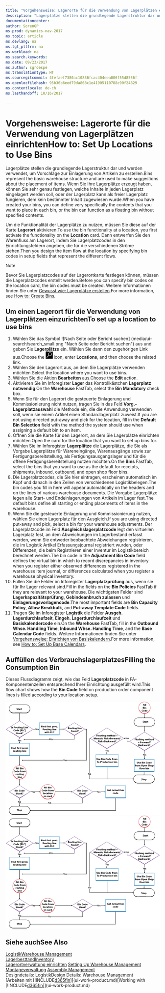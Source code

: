 ```yaml
---
title: "Vorgehensweise: Lagerorte für die Verwendung von Lagerplätzen einrichten"
description: "Lagerplätze stellen die grundlegende Lagerstruktur dar und werden verwendet, um Vorschläge zur Einlagerung von Artikeln zu erstellen. Wenn Sie Ihre Lagerplätze erzeugt haben, können Sie sehr genau festlegen, welche Inhalte in jeden Lagerplatz eingelagert werden soll, oder der Lagerplatz kann als freier Lagerplatz fungieren, dem kein bestimmter Inhalt zugewiesen wurde."
documentationcenter: 
author: SorenGP
ms.prod: dynamics-nav-2017
ms.topic: article
ms.devlang: na
ms.tgt_pltfrm: na
ms.workload: na
ms.search.keywords: 
ms.date: 09/23/2017
ms.author: sgroespe
ms.translationtype: HT
ms.sourcegitcommit: 4fefaef7380ac10836fcac404eea006f55d8556f
ms.openlocfilehash: 95b36b6eed79da868c1e41905110788c90f24829
ms.contentlocale: de-ch
ms.lasthandoff: 10/16/2017

---
```

# <a name="how-to-set-up-locations-to-use-bins"></a><span data-ttu-id="ad38d-104">Vorgehensweise: Lagerorte für die Verwendung von Lagerplätzen einrichten</span><span class="sxs-lookup"><span data-stu-id="ad38d-104">How to: Set Up Locations to Use Bins</span></span>
<span data-ttu-id="ad38d-105">Lagerplätze stellen die grundlegende Lagerstruktur dar und werden verwendet, um Vorschläge zur Einlagerung von Artikeln zu erstellen.</span><span class="sxs-lookup"><span data-stu-id="ad38d-105">Bins represent the basic warehouse structure and are used to make suggestions about the placement of items.</span></span> <span data-ttu-id="ad38d-106">Wenn Sie Ihre Lagerplätze erzeugt haben, können Sie sehr genau festlegen, welche Inhalte in jeden Lagerplatz eingelagert werden soll, oder der Lagerplatz kann als freier Lagerplatz fungieren, dem kein bestimmter Inhalt zugewiesen wurde.</span><span class="sxs-lookup"><span data-stu-id="ad38d-106">When you have created your bins, you can define very specifically the contents that you want to place in each bin, or the bin can function as a floating bin without specified contents.</span></span>  

<span data-ttu-id="ad38d-107">Um die Funktionalität der Lagerplätze zu nutzen, müssen Sie diese auf der Karte **Lagerort** aktivieren.</span><span class="sxs-lookup"><span data-stu-id="ad38d-107">To use the bin functionality at a location, you first activate the functionality on the **Location** card.</span></span> <span data-ttu-id="ad38d-108">Dann entwerfen Sie den Warenfluss am Lagerort, indem Sie Lagerplatzcodes in den Einrichtungsfeldern angeben, die für die verschiedenen Ströme stehen.</span><span class="sxs-lookup"><span data-stu-id="ad38d-108">Then you design the item flow at the location by specifying bin codes in setup fields that represent the different flows.</span></span>  

> [!NOTE]  
>  <span data-ttu-id="ad38d-109">Bevor Sie Lagerplatzcodes auf der Lagerortkarte festlegen können, müssen die Lagerplatzcodes erstellt werden.</span><span class="sxs-lookup"><span data-stu-id="ad38d-109">Before you can specify bin codes on the location card, the bin codes must be created.</span></span> <span data-ttu-id="ad38d-110">Weitere Informationen finden Sie unter [Gewusst wie: Lagerplätze erstellen](warehouse-how-to-create-individual-bins.md).</span><span class="sxs-lookup"><span data-stu-id="ad38d-110">For more information, see [How to: Create Bins](warehouse-how-to-create-individual-bins.md).</span></span>  

## <a name="to-set-up-a-location-to-use-bins"></a><span data-ttu-id="ad38d-111">Um einen Lagerort für die Verwendung von Lagerplätzen einzurichten</span><span class="sxs-lookup"><span data-stu-id="ad38d-111">To set up a location to use bins</span></span>  
1.  <span data-ttu-id="ad38d-112">Wählen Sie das Symbol ![Nach Seite oder Bericht suchen] (media/ui-search/search_small.png "Nach Seite oder Bericht suchen") aus und geben Sie **Lagerplätze** ein. Wählen Sie dann den zugehörigen Link aus.</span><span class="sxs-lookup"><span data-stu-id="ad38d-112">Choose the ![Search for Page or Report](media/ui-search/search_small.png "Search for Page or Report icon") icon, enter **Locations**, and then choose the related link.</span></span>  
2.  <span data-ttu-id="ad38d-113">Wählen Sie den Lagerort aus, an dem Sie Lagerplätze verwenden möchten.</span><span class="sxs-lookup"><span data-stu-id="ad38d-113">Select the location where you want to use bins.</span></span>  
3.  <span data-ttu-id="ad38d-114">Wählen Sie die Aktion **Bearbeiten** aus.</span><span class="sxs-lookup"><span data-stu-id="ad38d-114">Choose the **Edit** action.</span></span>  
4.  <span data-ttu-id="ad38d-115">Aktivieren Sie im Inforegister **Lager** das Kontrollkästchen **Lagerplatz notwendig**.</span><span class="sxs-lookup"><span data-stu-id="ad38d-115">On the **Warehouse** FastTab, select the **Bin Mandatory** check box.</span></span>  
5.  <span data-ttu-id="ad38d-116">Wenn Sie für den Lagerort die gesteuerte Einlagerung und Kommissionierung nicht nutzen, tragen Sie in das Feld **Vorg.-Lagerplatzauswahl** die Methode ein, die die Anwendung verwenden soll, wenn sie einem Artikel einen Standardlagerplatz zuweist.</span><span class="sxs-lookup"><span data-stu-id="ad38d-116">If you are not using directed put-away and pick for the location, fill in the **Default Bin Selection** field with the method the system should use when assigning a default bin to an item.</span></span>  
6.  <span data-ttu-id="ad38d-117">Öffnen Sie  die Karte für den Lagerort, an dem Sie Lagerplätze einrichten möchten.</span><span class="sxs-lookup"><span data-stu-id="ad38d-117">Open the card for the location that you want to set up bins for.</span></span>
7.  <span data-ttu-id="ad38d-118">Wählen Sie im Inforegister **Lagerplätze** die Lagerplätze, die Sie als Vorgabe Lagerplätze für Wareneingänge, Warenausgänge sowie zur Fertigungsbereitstellung, als Fertigungsausgangslager und für die offene Fertigungsbereitstellung nutzen möchten.</span><span class="sxs-lookup"><span data-stu-id="ad38d-118">On the **Bins** FastTab, select the bins that you want to use as the default for receipts, shipments, inbound, outbound, and open shop floor bins.</span></span>  
8.  <span data-ttu-id="ad38d-119">Die Lagerplatzcodes, die Sie hier eintragen, erscheinen automatisch im Kopf und danach in den Zeilen von verschiedenen Logistikbelegen.</span><span class="sxs-lookup"><span data-stu-id="ad38d-119">The bin codes you fill in here will appear automatically on the headers and on the lines of various warehouse documents.</span></span> <span data-ttu-id="ad38d-120">Die Vorgabe Lagerplätze legen alle Start- und Endeinlagerungen von Artikeln im Lager fest.</span><span class="sxs-lookup"><span data-stu-id="ad38d-120">The default bins define all starting or ending placements of items in the warehouse.</span></span>  
9.  <span data-ttu-id="ad38d-121">Wenn Sie die gesteuerte Einlagerung und Kommissionierung nutzen, wählen Sie einen Lagerplatz für den Ausgleich.</span><span class="sxs-lookup"><span data-stu-id="ad38d-121">If you are using directed put-away and pick, select a bin for your warehouse adjustments.</span></span> <span data-ttu-id="ad38d-122">Der Lagerplatzcode im Feld **Ausgleichslagerplatzcode** legt den virtuellen Lagerplatz fest, an dem Abweichungen im Lagerbestand erfasst werden, wenn Sie entweder beobachtete Abweichungen registrieren, die im Logistik Artikel Erfassungsjournal registriert wurden, oder Differenzen, die beim Registrieren einer Inventur im Logistikbereich berechnet werden.</span><span class="sxs-lookup"><span data-stu-id="ad38d-122">The bin code in the **Adjustment Bin Code** field defines the virtual bin in which to record discrepancies in inventory when you register either observed differences registered in the warehouse item journal, or differences calculated when you register a warehouse physical inventory.</span></span>  
10. <span data-ttu-id="ad38d-123">Füllen Sie die Felder im Inforegister **Lagerplatzprüfung** aus, wenn sie für Ihr Lager relevant sind.</span><span class="sxs-lookup"><span data-stu-id="ad38d-123">Fill in the fields on the **Bin Policies** FastTab if they are relevant to your warehouse.</span></span> <span data-ttu-id="ad38d-124">Die wichtigsten Felder sind **Lagerkapazitätsprüfung**, **Gebindeanbruch zulassen** und **Einlagerungsvorlagencode**.</span><span class="sxs-lookup"><span data-stu-id="ad38d-124">The most important fields are **Bin Capacity Policy**, **Allow Breakbulk**, and **Put-away Template Code** fields.</span></span>  
11. <span data-ttu-id="ad38d-125">Tragen Sie im Inforegister **Logistik** die Felder **Ausgeh. Lagerdurchlaufzeit**, **Eingeh. Lagerdurchlaufzeit** und **Basiskalendercode** ein.</span><span class="sxs-lookup"><span data-stu-id="ad38d-125">On the **Warehouse** FastTab, fill in the **Outbound Whse. Handling Time**, **Inbound Whse. Handling Time**, and the **Base Calendar Code** fields.</span></span> <span data-ttu-id="ad38d-126">Weitere Informationen finden Sie unter [Vorgehensweise: Einrichten von Basiskalendern](across-how-to-assign-base-calendars.md).</span><span class="sxs-lookup"><span data-stu-id="ad38d-126">For more information, see [How to: Set Up Base Calendars](across-how-to-assign-base-calendars.md).</span></span>

## <a name="filling-the-consumption-bin"></a><span data-ttu-id="ad38d-127">Auffüllen des Verbrauchslagerplatzes</span><span class="sxs-lookup"><span data-stu-id="ad38d-127">Filling the Consumption Bin</span></span>
<span data-ttu-id="ad38d-128">Dieses Flussdiagramm zeigt, wie das Feld **Lagerplatzcode** in FA-Komponentenzeilen entsprechend Ihrer Einrichtung ausgefüllt wird.</span><span class="sxs-lookup"><span data-stu-id="ad38d-128">This flow chart shows how the **Bin Code** field on production order component lines is filled according to your location setup.</span></span>

<span data-ttu-id="ad38d-129">![Lagerplatz-Flussdiagramm](media/binflow.png "Lagerfluss")</span><span class="sxs-lookup"><span data-stu-id="ad38d-129">![Bin flow chart](media/binflow.png "BinFlow")</span></span>  

## <a name="see-also"></a><span data-ttu-id="ad38d-130">Siehe auch</span><span class="sxs-lookup"><span data-stu-id="ad38d-130">See Also</span></span>
[<span data-ttu-id="ad38d-131">Logistik</span><span class="sxs-lookup"><span data-stu-id="ad38d-131">Warehouse Management</span></span>](warehouse-manage-warehouse.md)  
[<span data-ttu-id="ad38d-132">Lagerbesttand</span><span class="sxs-lookup"><span data-stu-id="ad38d-132">Inventory</span></span>](inventory-manage-inventory.md)  
<span data-ttu-id="ad38d-133">[Lagerortverwaltung einrichten](warehouse-setup-warehouse.md)   </span><span class="sxs-lookup"><span data-stu-id="ad38d-133">[Setting Up Warehouse Management](warehouse-setup-warehouse.md)   </span></span>  
<span data-ttu-id="ad38d-134">[Montageverwaltung](assembly-assemble-items.md)  </span><span class="sxs-lookup"><span data-stu-id="ad38d-134">[Assembly Management](assembly-assemble-items.md)  </span></span>  
[<span data-ttu-id="ad38d-135">Designdetails: Logistik</span><span class="sxs-lookup"><span data-stu-id="ad38d-135">Design Details: Warehouse Management</span></span>](design-details-warehouse-management.md)  
<span data-ttu-id="ad38d-136">[Arbeiten mit [!INCLUDE[d365fin](includes/d365fin_md.md)]](ui-work-product.md)</span><span class="sxs-lookup"><span data-stu-id="ad38d-136">[Working with [!INCLUDE[d365fin](includes/d365fin_md.md)]](ui-work-product.md)</span></span>

